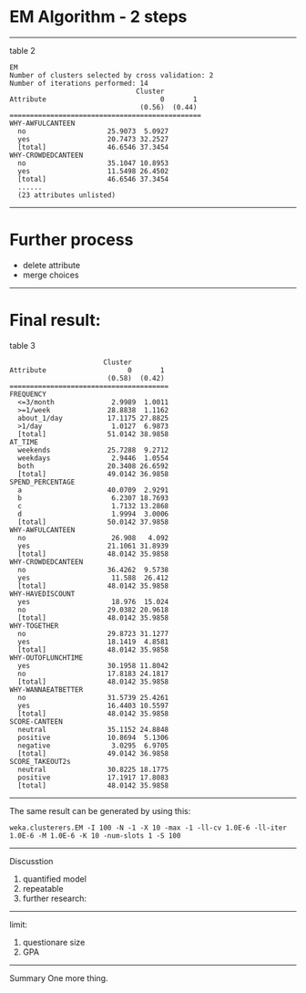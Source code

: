 
# EM Algorithm - 2 steps
---
table 2
```
EM
Number of clusters selected by cross validation: 2
Number of iterations performed: 14
                               Cluster
Attribute                            0       1
                                (0.56)  (0.44)
===============================================
WHY-AWFULCANTEEN
  no                    25.9073  5.0927
  yes                   20.7473 32.2527
  [total]               46.6546 37.3454
WHY-CROWDEDCANTEEN
  no                    35.1047 10.8953
  yes                   11.5498 26.4502
  [total]               46.6546 37.3454
  ......
  (23 attributes unlisted)
```
---------------------------------------------------------
# Further process

* delete attribute
* merge choices
---------------------------------------------------------
# Final result:
table 3

```
                       Cluster
Attribute                    0       1
                        (0.58)  (0.42)
=======================================
FREQUENCY
  <=3/month              2.9989  1.0011
  >=1/week              28.8838  1.1162
  about_1/day           17.1175 27.8825
  >1/day                 1.0127  6.9873
  [total]               51.0142 38.9858
AT_TIME
  weekends              25.7288  9.2712
  weekdays               2.9446  1.0554
  both                  20.3408 26.6592
  [total]               49.0142 36.9858
SPEND_PERCENTAGE
  a                     40.0709  2.9291
  b                      6.2307 18.7693
  c                      1.7132 13.2868
  d                      1.9994  3.0006
  [total]               50.0142 37.9858
WHY-AWFULCANTEEN
  no                     26.908   4.092
  yes                   21.1061 31.8939
  [total]               48.0142 35.9858
WHY-CROWDEDCANTEEN
  no                    36.4262  9.5738
  yes                    11.588  26.412
  [total]               48.0142 35.9858
WHY-HAVEDISCOUNT
  yes                    18.976  15.024
  no                    29.0382 20.9618
  [total]               48.0142 35.9858
WHY-TOGETHER
  no                    29.8723 31.1277
  yes                   18.1419  4.8581
  [total]               48.0142 35.9858
WHY-OUTOFLUNCHTIME
  yes                   30.1958 11.8042
  no                    17.8183 24.1817
  [total]               48.0142 35.9858
WHY-WANNAEATBETTER
  no                    31.5739 25.4261
  yes                   16.4403 10.5597
  [total]               48.0142 35.9858
SCORE-CANTEEN
  neutral               35.1152 24.8848
  positive              10.8694  5.1306
  negative               3.0295  6.9705
  [total]               49.0142 36.9858
SCORE_TAKEOUT2s
  neutral               30.8225 18.1775
  positive              17.1917 17.8083
  [total]               48.0142 35.9858

```
-----------------------------------------------------------------------------------
The same result can be generated by using this:
```
weka.clusterers.EM -I 100 -N -1 -X 10 -max -1 -ll-cv 1.0E-6 -ll-iter 1.0E-6 -M 1.0E-6 -K 10 -num-slots 1 -S 100
```
-----------------------------------------------------------------------------
Discusstion

1. quantified model
2. repeatable
3. further research:
--------------------------------------------------------------------------------
limit: 
1. questionare size
1. GPA

----------------------------------------------------
Summary
One more thing.